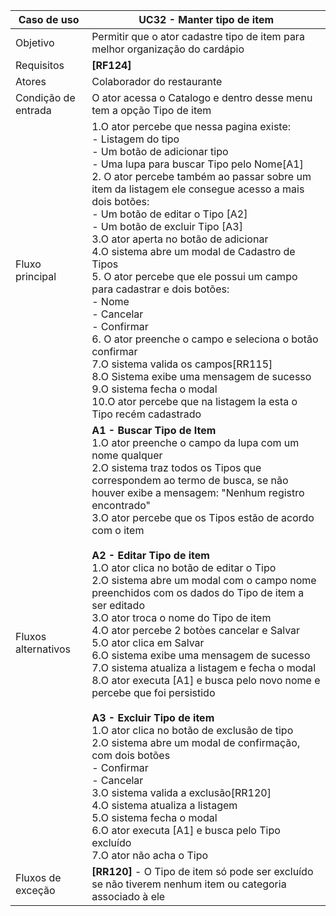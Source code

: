 | Caso de uso         | UC32 - Manter tipo de item                                                                                                                                                                                                                                                                                                                                                                                                                                                                                                                                                                                                                                                                                                                                                                                                                                                                                                                                                                                                                                                                                                                                          |
| ------------------- | ------------------------------------------------------------------------------------------------------------------------------------------------------------------------------------------------------------------------------------------------------------------------------------------------------------------------------------------------------------------------------------------------------------------------------------------------------------------------------------------------------------------------------------------------------------------------------------------------------------------------------------------------------------------------------------------------------------------------------------------------------------------------------------------------------------------------------------------------------------------------------------------------------------------------------------------------------------------------------------------------------------------------------------------------------------------------------------------------------------------------------------------------------------ |
| Objetivo            | Permitir que o ator cadastre tipo de item para melhor organização do cardápio                                                                                                                                                                                                                                                                                                                                                                                                                                                                                                                                                                                                                                                                                                                                                                                                                                                                                                                                                                                                                                                                                |
| Requisitos          | **[RF124]**                                                                                                                                                                                                                                                                                                                                                                                                                                                                                                                                                                                                                                                                                                                                                                                                                                                                                                                                                                                                                                                                                                                                                  |
| Atores              | Colaborador do restaurante                                                                                                                                                                                                                                                                                                                                                                                                                                                                                                                                                                                                                                                                                                                                                                                                                                                                                                                                                                                                                                                                                                                                   |
| Condição de entrada | O ator acessa o Catalogo e dentro desse menu tem a opção Tipo de item                                                                                                                                                                                                                                                                                                                                                                                                                                                                                                                                                                                                                                                                                                                                                                                                                                                                                                                                                                                                                                                                                        |
| Fluxo principal     | 1.O ator percebe que nessa pagina existe:<br>    - Listagem do tipo <br>	- Um botão de adicionar tipo<br>	- Uma lupa para buscar Tipo pelo Nome[A1]<br>2. O ator percebe também ao passar sobre um item da listagem ele consegue acesso a mais dois botões: <br>    - Um botão de editar o Tipo [A2]<br>	- Um botão de excluir Tipo [A3]<br>3.O ator aperta no botão de adicionar<br>4.O sistema abre um modal de Cadastro de Tipos<br>5. O ator percebe que ele possui um campo para cadastrar e dois botões: <br>    - Nome<br>	- Cancelar<br>	- Confirmar<br>6. O ator preenche o campo e seleciona o botão confirmar<br>7.O sistema valida os campos[RR115]<br>8.O Sistema exibe uma mensagem de sucesso<br>9.O sistema fecha o modal<br>10.O ator percebe que na listagem la esta o Tipo recém cadastrado                                                                                                                                                                                                                                                                                                                                               |
| Fluxos alternativos | **A1 - Buscar Tipo de Item**<br>1.O ator preenche o campo da lupa com um nome qualquer<br>2.O sistema traz todos os Tipos que correspondem ao termo de busca, se não houver exibe a mensagem: "Nenhum registro encontrado"<br>3.O ator percebe que os Tipos estão de acordo com o item<br><br>**A2 - Editar Tipo de item**<br>1.O ator clica no botão de editar o Tipo<br>2.O sistema abre um modal com o campo nome preenchidos com os dados do Tipo de item a ser editado<br>3.O ator troca o nome do Tipo de item<br>4.O ator percebe 2 botòes cancelar e Salvar<br>5.O ator clica em Salvar <br>6.O sistema exibe uma mensagem de sucesso <br>7.O sistema atualiza a listagem e fecha o modal<br>8.O ator executa [A1] e busca pelo novo nome e percebe que foi persistido<br><br>**A3 - Excluir Tipo de item**<br>1.O ator clica no botão de exclusão de tipo<br>2.O sistema abre um modal de confirmação, com dois botões<br>   - Confirmar <br>   - Cancelar<br>3.O sistema valida a exclusão[RR120]<br>4.O sistema atualiza a listagem <br>5.O sistema fecha o modal<br>6.O ator executa [A1] e busca pelo Tipo excluído<br>7.O ator não acha o Tipo |
| Fluxos de exceção   | **[RR120]** - O Tipo de item só pode ser excluído se não tiverem nenhum item ou categoria associado à ele                                                                                                                                                                                                                                                                                                                                                                                                                                                                                                                                                                                                                                                                                                                                                                                                                                                                                                                                                                                                                                                    |